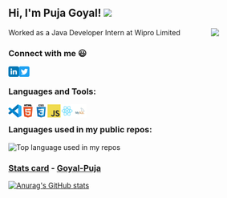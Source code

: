 <!---
- 👋 Hi, I’m @Goyal-Puja
- 👀 I’m interested in ...
- 🌱 I’m currently learning ...
- 💞️ I’m looking to collaborate on ...
- 📫 How to reach me ...
--->

<h2> Hi, I'm Puja Goyal! <img src="https://media.giphy.com/media/mGcNjsfWAjY5AEZNw6/giphy.gif" width="50"></h2>
  <img align="right" src="https://media.giphy.com/media/M9gbBd9nbDrOTu1Mqx/giphy.gif" width="100"/>
<div id="header">
  <p align="left">Worked as a Java Developer Intern at Wipro Limited</p>
  
</div>

### Connect with me :smiley:

<a href="https://www.linkedin.com/in/puja-goyal-216535173/">
  <img align="left" alt="puja goyal Linkdin" width="21px" src="https://raw.githubusercontent.com/edent/SuperTinyIcons/099dc12b59179d07d534069bc8551718f786d91a/images/svg/linkedin.svg" />
</a>
<a href="https://twitter.com/PujaGoy33821955">
  <img align="left" alt="puja goyal Twitter" width="21px" src="https://raw.githubusercontent.com/edent/SuperTinyIcons/099dc12b59179d07d534069bc8551718f786d91a/images/svg/twitter.svg" />
</a>

<br/>

### Languages and Tools:

<img align="left" alt="Visual Studio Code" width="26px" src="https://raw.githubusercontent.com/github/explore/80688e429a7d4ef2fca1e82350fe8e3517d3494d/topics/visual-studio-code/visual-studio-code.png" />
<img align="left" alt="HTML5" width="26px" src="https://raw.githubusercontent.com/github/explore/80688e429a7d4ef2fca1e82350fe8e3517d3494d/topics/html/html.png" />
<img align="left" alt="CSS3" width="26px" src="https://raw.githubusercontent.com/github/explore/80688e429a7d4ef2fca1e82350fe8e3517d3494d/topics/css/css.png" />
<img align="left" alt="JavaScript" width="26px" src="https://raw.githubusercontent.com/github/explore/80688e429a7d4ef2fca1e82350fe8e3517d3494d/topics/javascript/javascript.png" />
<img align="left" alt="React" width="26px" src="https://raw.githubusercontent.com/github/explore/80688e429a7d4ef2fca1e82350fe8e3517d3494d/topics/react/react.png" />
<img align="left" alt="MySQL" width="26px" src="https://raw.githubusercontent.com/github/explore/80688e429a7d4ef2fca1e82350fe8e3517d3494d/topics/mysql/mysql.png" />

<br />

### Languages used in my public repos:

<img align="left" width="" src="https://github-readme-stats.vercel.app/api/top-langs/?username=Goyal-puja&layout=compact&hide_title=1&card_width=300" alt="Top language used in my repos" />

<br/>

### [Stats card](https://github.com/Goyal-Puja/github-readme-stats) - [Goyal-Puja](https://github.com/Goyal-Puja/)
[![Anurag's GitHub stats](https://github-readme-stats.vercel.app/api?username=Goyal-Puja)](https://github.com/Goyal-Puja/github-readme-stats)
<br />




<!---
Goyal-Puja/Goyal-Puja is a ✨ special ✨ repository because its `README.md` (this file) appears on your GitHub profile.
You can click the Preview link to take a look at your changes.
--->
